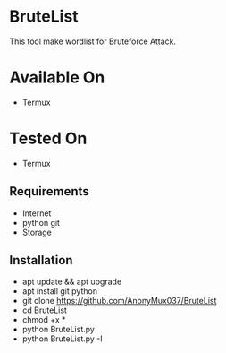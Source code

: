 # BruteList
This tool make wordlist for Bruteforce Attack.


# Available On
* Termux 

# Tested On
- Termux

## Requirements 
- Internet 
- python git 
- Storage 

## Installation 
* apt update && apt upgrade
* apt install git python
* git clone https://github.com/AnonyMux037/BruteList
* cd BruteList
* chmod +x *
* python BruteList.py
* python BruteList.py -I
